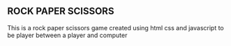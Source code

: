##  ROCK PAPER SCISSORS
This is a rock paper scissors game created using html css and javascript 
to be player between a player and computer 